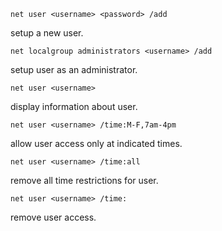 ```
net user <username> <password> /add
```

setup a new user.

```
net localgroup administrators <username> /add
```

setup user as an administrator.

```
net user <username>
```

display information about user.

```
net user <username> /time:M-F,7am-4pm
```

allow user access only at indicated times.

```
net user <username> /time:all
```

remove all time restrictions for user.

```
net user <username> /time:
```

remove user access.
